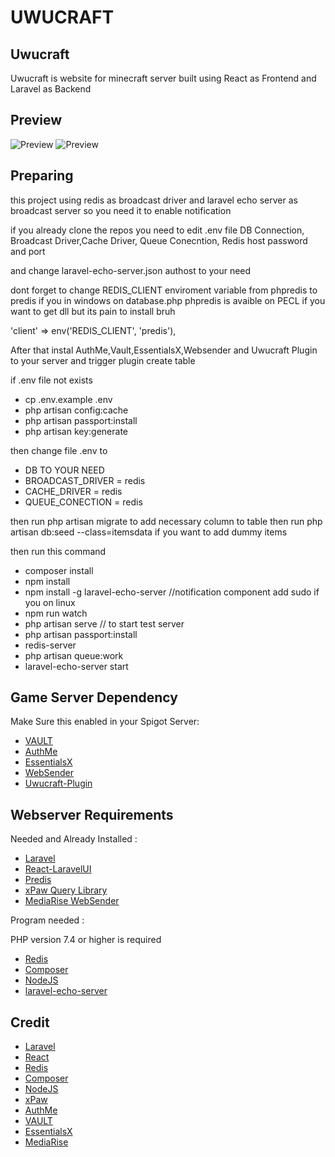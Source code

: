# UWUCRAFT

## Uwucraft

Uwucraft is website for minecraft server built using React as Frontend and Laravel as Backend

## Preview

![Preview](https://raw.githubusercontent.com/damarsimple/Uwucraft/master/screenshot/1.png)
![Preview](https://raw.githubusercontent.com/damarsimple/Uwucraft/master/screenshot/2.png)

## Preparing

this project using redis as broadcast driver and laravel echo server as broadcast server so you need it to enable notification

if you already clone the repos you need to edit .env file
DB Connection, Broadcast Driver,Cache Driver, Queue Conecntion, Redis host password and port

and change laravel-echo-server.json authost to your need

dont forget to change REDIS_CLIENT enviroment variable from phpredis to predis if you in windows
on database.php
phpredis is avaible on PECL if you want to get dll but its pain to install bruh

'client' => env('REDIS_CLIENT', 'predis'),

After that instal AuthMe,Vault,EssentialsX,Websender and Uwucraft Plugin to your server
and trigger plugin create table

if .env file not exists
- cp .env.example .env
- php artisan config:cache
- php artisan passport:install
- php artisan key:generate

then change file .env to
- DB TO YOUR NEED
- BROADCAST_DRIVER = redis
- CACHE_DRIVER = redis
- QUEUE_CONECTION = redis

then run php artisan migrate to add necessary column to table
then run php artisan db:seed --class=itemsdata if you want to add dummy items

then run this command
- composer install
- npm install
- npm install -g laravel-echo-server //notification component add sudo if you on linux
- npm run watch
- php artisan serve // to start test server 
- php artisan passport:install
- redis-server
- php artisan queue:work
- laravel-echo-server start

## Game Server Dependency

Make Sure this enabled in your Spigot Server:

- [VAULT](https://www.spigotmc.org/resources/vault.34315/)
- [AuthMe](https://www.spigotmc.org/resources/authmereloaded.6269/)
- [EssentialsX](https://www.spigotmc.org/resources/essentialsx.9089/)
- [WebSender](https://www.spigotmc.org/resources/websender-send-command-with-php-bungee-and-bukkit-support.33909/)
- [Uwucraft-Plugin](https://github.com/damarsimple/Uwucraft-Plugin)

## Webserver Requirements

Needed and Already Installed :

- [Laravel](https://laravel.com/)
- [React-LaravelUI](https://packagist.org/packages/laravel/ui)
- [Predis](https://packagist.org/packages/predis/predis)
- [xPaw Query Library](https://packagist.org/packages/xpaw/php-minecraft-query)
- [MediaRise WebSender](https://www.spigotmc.org/resources/websender-send-command-with-php-bungee-and-bukkit-support.33909/)

Program needed :

  PHP version 7.4 or higher is required

- [Redis](https://redis.com/)
- [Composer](https://getcomposer.org/)
- [NodeJS](https://nodejs.org/)
- [laravel-echo-server](https://nodejs.org/)

## Credit

- [Laravel](https://laravel.com/)
- [React](https://reactjs.org/)
- [Redis](https://redis.com/)
- [Composer](https://getcomposer.org/)
- [NodeJS](https://nodejs.org/)
- [xPaw](https://github.com/xPaw/PHP-Minecraft-Query)
- [AuthMe](https://www.spigotmc.org/resources/authmereloaded.6269/)
- [VAULT](https://www.spigotmc.org/resources/vault.34315/)
- [EssentialsX](https://www.spigotmc.org/resources/essentialsx.9089/)
- [MediaRise](https://www.spigotmc.org/resources/authors/mediarise.75913/)
